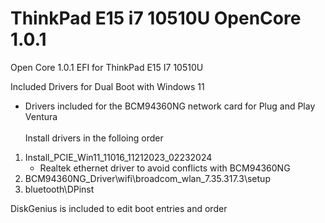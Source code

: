 # ThinkPad E15 i7 10510U OpenCore 1.0.1
Open Core 1.0.1 EFI for ThinkPad E15 I7 10510U

Included Drivers for Dual Boot with Windows 11 <br>  
* Drivers included for the BCM94360NG network card for Plug and Play Ventura <br>  
Install drivers in the folloing order <br>  


1. Install_PCIE_Win11_11016_11212023_02232024
   * Realtek ethernet driver to avoid conflicts with BCM94360NG
2. BCM94360NG_Driver\wifi\broadcom_wlan_7.35.317.3\setup
3. bluetooth\DPinst

DiskGenius is included to edit boot entries and order
     

